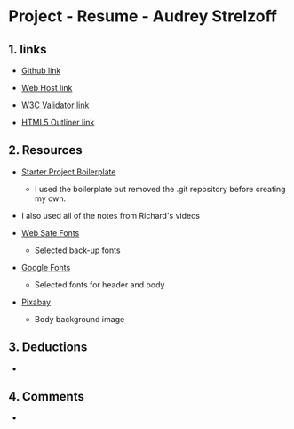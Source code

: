 # Project - Resume - Audrey Strelzoff

## 1. links

* [Github link]()

* [Web Host link]()

* [W3C Validator link]()

* [HTML5 Outliner link]()


## 2. Resources

* [Starter Project Boilerplate](https://github.com/richardkalehoff/UF-starter-project)
    - I used the boilerplate but removed the .git repository before creating my own.


* I also used all of the notes from Richard's videos

* [Web Safe Fonts](https://www.w3schools.com/cssref/css_websafe_fonts.asp)
    - Selected back-up fonts

* [Google Fonts](https://fonts.google.com/specimen/Caveat?selection.family=Caveat|Open+Sans)
    - Selected fonts for header and body

* [Pixabay](https://pixabay.com/en/len-fabric-texture-textiles-2918844/)
    - Body background image

## 3. Deductions
*

## 4. Comments
*

